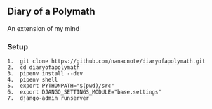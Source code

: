 ## Diary of a Polymath

An extension of my mind

### Setup

```
1.  git clone https://github.com/nanacnote/diaryofapolymath.git
2.  cd diaryofapolymath
3.  pipenv install --dev
4.  pipenv shell
5.  export PYTHONPATH="$(pwd)/src"
6.  export DJANGO_SETTINGS_MODULE="base.settings"
7.  django-admin runserver
```
